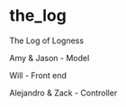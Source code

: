 the_log
=======

The Log of Logness

<p>Amy & Jason - Model</p>
<p>Will - Front end</p>
<p>Alejandro & Zack - Controller</p>

